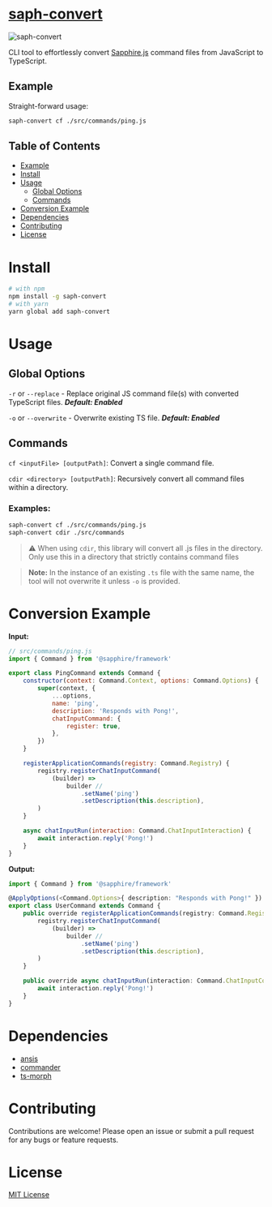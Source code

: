# [saph-convert](https://github.com/fearandesire/saph-convert)

![saph-convert](https://img.shields.io/badge/saph--convert-v1.0.0-blue)

CLI tool to effortlessly convert [Sapphire.js](https://sapphirejs.dev/) command files from JavaScript to TypeScript.

## Example
Straight-forward usage:
```bash
saph-convert cf ./src/commands/ping.js
```

## Table of Contents
- [Example](#example)
- [Install](#install)
- [Usage](#usage)
    - [Global Options](#global-options)
    - [Commands](#commands)
- [Conversion Example](#conversion-example)
- [Dependencies](#dependencies)
- [Contributing](#contributing)
- [License](#license)


# Install

```bash
# with npm
npm install -g saph-convert
# with yarn
yarn global add saph-convert
```

# Usage
## Global Options
`-r` or `--replace` - Replace original JS command file(s) with converted TypeScript files. **_Default: Enabled_**

`-o` or `--overwrite` - Overwrite existing TS file. **_Default: Enabled_**


## Commands

`cf <inputFile> [outputPath]`: Convert a single command file.

`cdir <directory> [outputPath]`: Recursively convert all command files within a directory.

### **Examples:**
```bash
saph-convert cf ./src/commands/ping.js
saph-convert cdir ./src/commands
```
> ⚠️ When using `cdir`, this library will convert all .js files in the directory. Only use this in a directory that strictly contains command files

> **Note:** In the instance of an existing `.ts` file with the same name, the tool will not overwrite it unless `-o` is provided.

# Conversion Example
**Input:**
```js 
// src/commands/ping.js
import { Command } from '@sapphire/framework'

export class PingCommand extends Command {
	constructor(context: Command.Context, options: Command.Options) {
		super(context, {
			...options,
			name: 'ping',
			description: 'Responds with Pong!',
			chatInputCommand: {
				register: true,
			},
		})
	}

	registerApplicationCommands(registry: Command.Registry) {
		registry.registerChatInputCommand(
			(builder) =>
				builder //
					.setName('ping')
					.setDescription(this.description),
		)
	}

	async chatInputRun(interaction: Command.ChatInputInteraction) {
		await interaction.reply('Pong!')
	}
}
```

**Output:**
```ts
import { Command } from '@sapphire/framework'

@ApplyOptions(<Command.Options>{ description: "Responds with Pong!" })
export class UserCommand extends Command {
	public override registerApplicationCommands(registry: Command.Registry) {
		registry.registerChatInputCommand(
			(builder) =>
				builder //
					.setName('ping')
					.setDescription(this.description),
		)
	}

	public override async chatInputRun(interaction: Command.ChatInputCommandInteraction) {
		await interaction.reply('Pong!')
	}
}
```

# Dependencies
- [ansis](https://www.npmjs.com/package/ansis)
- [commander](https://www.npmjs.com/package/commander)
- [ts-morph](https://www.npmjs.com/package/ts-morph)

# Contributing
Contributions are welcome! Please open an issue or submit a pull request for any bugs or feature requests.

# License
[MIT License](LICENSE)
